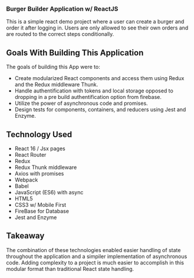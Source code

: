### Burger Builder Application w/ ReactJS
This is a simple react demo project where a user can create a burger and order it after logging in. Users are only allowed to see their own orders and are routed to the correct steps conditionally.

## Goals With Building This Application
The goals of building this App were to: 
- Create modularized React components and access them using Redux and the Redux middleware Thunk. 
- Handle authentification with tokens and local storage opposed to dropping in a pre build authentification option from firebase. 
- Utilize the power of asynchronous code and promises.
- Design tests for components, containers, and reducers using Jest and Enzyme.
 
## Technology Used
- React 16 / Jsx pages
- React Router
- Redux
- Redux Thunk middleware
- Axios with promises
- Webpack
- Babel
- JavaScript (ES6) with async
- HTML5
- CSS3 w/ Mobile First
- FireBase for Database
- Jest and Enzyme

## Takeaway
The combination of these technologies enabled easier handling of state throughout the application and a simpiler implementation of asynchronous code. Adding complexity to a project is much easier to accomplish in this modular format than traditional React state handling.
